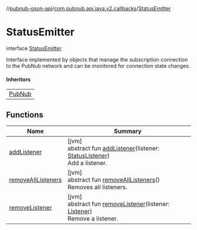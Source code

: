 //[pubnub-gson-api](../../../index.md)/[com.pubnub.api.java.v2.callbacks](../index.md)/[StatusEmitter](index.md)

# StatusEmitter

interface [StatusEmitter](index.md)

Interface implemented by objects that manage the subscription connection to the PubNub network and can be monitored for connection state changes.

#### Inheritors

| |
|---|
| [PubNub](../../com.pubnub.api.java/-pub-nub/index.md) |

## Functions

| Name | Summary |
|---|---|
| [addListener](add-listener.md) | [jvm]<br>abstract fun [addListener](add-listener.md)(listener: [StatusListener](../-status-listener/index.md))<br>Add a listener. |
| [removeAllListeners](remove-all-listeners.md) | [jvm]<br>abstract fun [removeAllListeners](remove-all-listeners.md)()<br>Removes all listeners. |
| [removeListener](remove-listener.md) | [jvm]<br>abstract fun [removeListener](remove-listener.md)(listener: [Listener](../../../../../pubnub-kotlin/pubnub-kotlin-core-api/pubnub-kotlin-core-api/com.pubnub.api.callbacks/-listener/index.md))<br>Remove a listener. |
